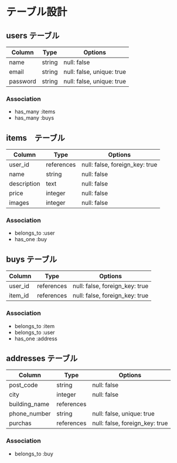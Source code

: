 # テーブル設計

## users テーブル

| Column   | Type   | Options                    |
| -------- | ------ | -------------------------- |
| name     | string | null: false                |
| email    | string | null: false, unique: true	 |
| password | string | null: false, unique: true	 |

### Association

- has_many :items
- has_many :buys

## items　テーブル

| Column     | Type      | Options                       |
| ---------- | --------- | ----------------------------- |
| user_id    | references| null: false, foreign_key: true|
| name       | string    | null: false                   |
| description| text      | null: false                   |
| price      | integer   | null: false                   |
| images     | integer   | null: false                   |


### Association

- belongs_to :user
- has_one    :buy



## buys テーブル

| Column    | Type       | Options                        |
| --------- | ---------- | ------------------------------ |
| user_id   | references | null: false, foreign_key: true |
| item_id   | references | null: false, foreign_key: true |

### Association

- belongs_to :item
- belongs_to :user
- has_one    :address

## addresses テーブル

| Column       | Type       | Options                        |
| ------------ | ---------- | ------------------------------ |
| post_code    | string     | null: false                    |
| city         | integer    | null: false                    |
| building_name| references |                                |
| phone_number | string     | null: false, unique: true      |
| purchas      | references | null: false, foreign_key: true |
### Association

- belongs_to :buy